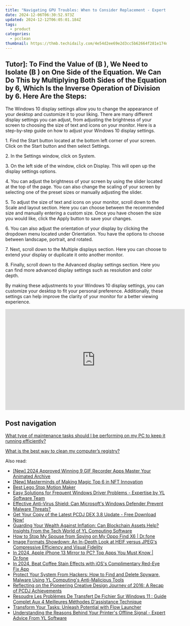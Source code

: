 ```yaml
---
title: "Navigating GPU Troubles: When to Consider Replacement - Expert Advice by YL Computing & YL Software"
date: 2024-12-06T06:30:52.973Z
updated: 2024-12-12T06:05:01.184Z
tags:
  - product
categories:
  - pcclean
thumbnail: https://thmb.techidaily.com/4e54d2ee69e2d3cc5b62664f281e174d4bc506ec5c304888c5062a8c04d6107f.jpg
---
```


## Tutor]: To Find the Value of \(B \), We Need to Isolate \(B \) on One Side of the Equation. We Can Do This by Multiplying Both Sides of the Equation by 6, Which Is the Inverse Operation of Division by 6. Here Are the Steps:

The Windows 10 display settings allow you to change the appearance of your desktop and customize it to your liking. There are many different display settings you can adjust, from adjusting the brightness of your screen to choosing the size of text and icons on your monitor. Here is a step-by-step guide on how to adjust your Windows 10 display settings. 

1\. Find the Start button located at the bottom left corner of your screen. Click on the Start button and then select Settings.

2\. In the Settings window, click on System.

3\. On the left side of the window, click on Display. This will open up the display settings options. 

4\. You can adjust the brightness of your screen by using the slider located at the top of the page. You can also change the scaling of your screen by selecting one of the preset sizes or manually adjusting the slider.

5\. To adjust the size of text and icons on your monitor, scroll down to the Scale and layout section. Here you can choose between the recommended size and manually entering a custom size. Once you have chosen the size you would like, click the Apply button to save your changes.

6\. You can also adjust the orientation of your display by clicking the dropdown menu located under Orientation. You have the options to choose between landscape, portrait, and rotated.

7\. Next, scroll down to the Multiple displays section. Here you can choose to extend your display or duplicate it onto another monitor.

8\. Finally, scroll down to the Advanced display settings section. Here you can find more advanced display settings such as resolution and color depth. 

By making these adjustments to your Windows 10 display settings, you can customize your desktop to fit your personal preference. Additionally, these settings can help improve the clarity of your monitor for a better viewing experience.

<!-- affiliate ads begin -->
<iframe width="560" height="315" src="https://www.youtube.com/embed/E3yY7lZ-FKA?si=g8VEuExP8GH59B69" title="YouTube video player" frameborder="0" allow="accelerometer; autoplay; clipboard-write; encrypted-media; gyroscope; picture-in-picture; web-share" referrerpolicy="strict-origin-when-cross-origin" allowfullscreen></iframe>
<!-- affiliate ads end -->

## Post navigation

[What type of maintenance tasks should I be performing on my PC to keep it running efficiently?](https://tools.techidaily.com/pcclean/products/)

[What is the best way to clean my computer’s registry?](https://tools.techidaily.com/pcclean/products/)

<ins class="adsbygoogle"
     style="display:block"
     data-ad-format="autorelaxed"
     data-ad-client="ca-pub-7571918770474297"
     data-ad-slot="1223367746"></ins>

<ins class="adsbygoogle"
     style="display:block"
     data-ad-client="ca-pub-7571918770474297"
     data-ad-slot="8358498916"
     data-ad-format="auto"
     data-full-width-responsive="true"></ins>

<span class="atpl-alsoreadstyle">Also read:</span>
<div><ul>
<li><a href="https://remote-screen-capture.techidaily.com/new-2024-approved-winning-9-gif-recorder-apps-master-your-animated-archive/"><u>[New] 2024 Approved Winning 9 GIF Recorder Apps Master Your Animated Archive</u></a></li>
<li><a href="https://extra-support.techidaily.com/new-masterminds-of-making-magic-top-6-in-nft-innovation/"><u>[New] Masterminds of Making Magic Top 6 in NFT Innovation</u></a></li>
<li><a href="https://ai-vdieo-software.techidaily.com/best-lego-stop-motion-maker/"><u>Best Lego Stop Motion Maker</u></a></li>
<li><a href="https://discover-able.techidaily.com/easy-solutions-for-frequent-windows-driver-problems-expertise-by-yl-software-team/"><u>Easy Solutions for Frequent Windows Driver Problems - Expertise by YL Software Team</u></a></li>
<li><a href="https://discover-able.techidaily.com/effective-anti-virus-shield-can-microsofts-windows-defender-prevent-malware-threats/"><u>Effective Anti-Virus Shield: Can Microsoft's Windows Defender Prevent Malware Threats?</u></a></li>
<li><a href="https://discover-able.techidaily.com/get-your-copy-of-the-latest-pcdj-dex-38-update-free-download-now/"><u>Get Your Copy of the Latest PCDJ DEX 3.8 Update - Free Download Now!</u></a></li>
<li><a href="https://discover-able.techidaily.com/guarding-your-wealth-against-inflation-can-blockchain-assets-help-insights-from-the-tech-world-of-yl-computing-software/"><u>Guarding Your Wealth Against Inflation: Can Blockchain Assets Help? Insights From the Tech World of YL Computing Software</u></a></li>
<li><a href="https://change-location.techidaily.com/how-to-stop-my-spouse-from-spying-on-my-oppo-find-x6-drfone-by-drfone-virtual-android/"><u>How to Stop My Spouse from Spying on My Oppo Find X6 | Dr.fone</u></a></li>
<li><a href="https://discover-cheats.techidaily.com/image-formats-showdown-an-in-depth-look-at-heif-versus-jpegs-compressive-efficiency-and-visual-fidelity/"><u>Image Formats Showdown: An In-Depth Look at HEIF versus JPEG's Compressive Efficiency and Visual Fidelity</u></a></li>
<li><a href="https://screen-mirror.techidaily.com/in-2024-apple-iphone-13-mirror-to-pc-top-apps-you-must-know-drfone-by-drfone-ios/"><u>In 2024, Apple iPhone 13 Mirror to PC? Top Apps You Must Know | Dr.fone</u></a></li>
<li><a href="https://extra-hints.techidaily.com/in-2024-beat-coffee-stain-effects-with-ioss-complimentary-red-eye-fix-app/"><u>In 2024, Beat Coffee Stain Effects with iOS's Complimentary Red-Eye Fix App</u></a></li>
<li><a href="https://discover-able.techidaily.com/protect-your-system-from-hackers-how-to-find-and-delete-spyware-malware-using-yl-computings-anti-malicious-tools/"><u>Protect Your System From Hackers: How to Find and Delete Spyware, Malware Using YL Computing's Anti-Malicious Tools</u></a></li>
<li><a href="https://discover-able.techidaily.com/reflecting-on-the-pioneering-creative-design-journey-of-2016-a-recap-of-pcdj-achievements/"><u>Reflecting on the Pioneering Creative Design Journey of 2016: A Recap of PCDJ Achievements</u></a></li>
<li><a href="https://fox-within.techidaily.com/resoudre-les-problemes-de-transfert-de-fichier-sur-windows-11-guide-complet-aux-4-meilleures-methodes-dassistance-technique/"><u>Resoudre Les Problèmes De Transfert De Fichier Sur Windows 11 : Guide Complet Aux 4 Meilleures Méthodes D'assistance Technique</u></a></li>
<li><a href="https://win11.techidaily.com/transform-your-tasks-unleash-potential-with-flow-launcher/"><u>Transform Your Tasks: Unleash Potential with Flow Launcher</u></a></li>
<li><a href="https://discover-able.techidaily.com/understanding-the-reasons-behind-your-printers-offline-signal-expert-advice-from-yl-software/"><u>Understanding the Reasons Behind Your Printer's Offline Signal - Expert Advice From YL Software</u></a></li>
</ul></div>

